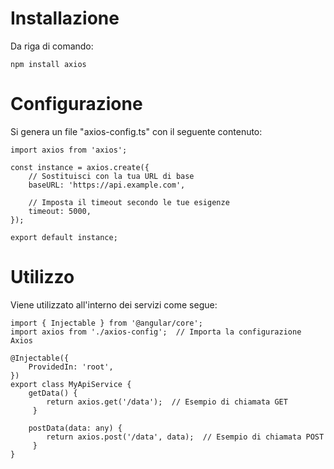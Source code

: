 # Installazione
Da riga di comando:

	npm install axios


# Configurazione
Si genera un file "axios-config.ts" con il seguente contenuto:

	import axios from 'axios';
	
	const instance = axios.create({
		// Sostituisci con la tua URL di base
		baseURL: 'https://api.example.com',  

		// Imposta il timeout secondo le tue esigenze
		timeout: 5000,  
	});
	
	export default instance;


# Utilizzo
Viene utilizzato all'interno dei servizi come segue:

	import { Injectable } from '@angular/core';
	import axios from './axios-config';  // Importa la configurazione Axios
	
	@Injectable({
		ProvidedIn: 'root',
	})
	export class MyApiService {
		getData() {
		    return axios.get('/data');  // Esempio di chiamata GET
		 }

		postData(data: any) {
			return axios.post('/data', data);  // Esempio di chiamata POST
		 }
	}
